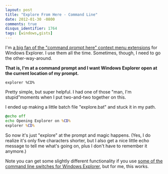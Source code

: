 ```yaml
---
layout: post
title: "Explore From Here - Command Line"
date: 2012-01-30 -0800
comments: true
disqus_identifier: 1764
tags: [windows,gists]
---
```

I'm [a big fan of the "command prompt here" context menu extensions](/archive/2007/11/20/command-prompt-here-round-up.aspx) for Windows Explorer. I use them all the time. Sometimes, though, I need to go the other-way-around.

**That is, I'm at a command prompt and I want Windows Explorer open at
the current location of my prompt.**

`explorer %CD%`

Pretty simple, but super helpful. I had one of those "man, I'm stupid"moments when I put two-and-two together on this.

I ended up making a little batch file "explore.bat" and stuck it in my path.

```cmd
@echo off
echo Opening Explorer on %CD%
explorer %CD%
```

So now it's just "explore" at the prompt and magic happens. (Yes, I do realize it's only five characters shorter, but I also get a nice little echo message to tell me what's going on, plus I don't have to remember it anymore.)

Note you can get some slightly different functionality if you use [some of the command line switches for Windows Explorer](http://support.microsoft.com/kb/130510), but for me, this works.

